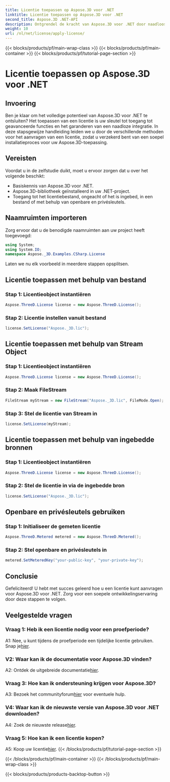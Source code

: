 ```yaml
---
title: Licentie toepassen op Aspose.3D voor .NET
linktitle: Licentie toepassen op Aspose.3D voor .NET
second_title: Aspose.3D .NET-API
description: Ontgrendel de kracht van Aspose.3D voor .NET door naadloos een licentie toe te passen. Volg onze stapsgewijze handleiding voor een soepele integratie-ervaring.
weight: 10
url: /nl/net/license/apply-license/
---
```


{{< blocks/products/pf/main-wrap-class >}}
{{< blocks/products/pf/main-container >}}
{{< blocks/products/pf/tutorial-page-section >}}

# Licentie toepassen op Aspose.3D voor .NET

## Invoering

Ben je klaar om het volledige potentieel van Aspose.3D voor .NET te ontsluiten? Het toepassen van een licentie is uw sleutel tot toegang tot geavanceerde functies en het garanderen van een naadloze integratie. In deze stapsgewijze handleiding leiden we u door de verschillende methoden voor het aanvragen van een licentie, zodat u verzekerd bent van een soepel installatieproces voor uw Aspose.3D-toepassing.

## Vereisten

Voordat u in de zelfstudie duikt, moet u ervoor zorgen dat u over het volgende beschikt:

- Basiskennis van Aspose.3D voor .NET.
- Aspose.3D-bibliotheek geïnstalleerd in uw .NET-project.
- Toegang tot het licentiebestand, ongeacht of het is ingebed, in een bestand of met behulp van openbare en privésleutels.

## Naamruimten importeren

Zorg ervoor dat u de benodigde naamruimten aan uw project heeft toegevoegd:

```csharp
using System;
using System.IO;
namespace Aspose._3D.Examples.CSharp.License
```

Laten we nu elk voorbeeld in meerdere stappen opsplitsen.

## Licentie toepassen met behulp van bestand

### Stap 1: Licentieobject instantiëren

```csharp
Aspose.ThreeD.License license = new Aspose.ThreeD.License();
```

### Stap 2: Licentie instellen vanuit bestand

```csharp
license.SetLicense("Aspose._3D.lic");
```

## Licentie toepassen met behulp van Stream Object

### Stap 1: Licentieobject instantiëren

```csharp
Aspose.ThreeD.License license = new Aspose.ThreeD.License();
```

### Stap 2: Maak FileStream

```csharp
FileStream myStream = new FileStream("Aspose._3D.lic", FileMode.Open);
```

### Stap 3: Stel de licentie van Stream in

```csharp
license.SetLicense(myStream);
```

## Licentie toepassen met behulp van ingebedde bronnen

### Stap 1: Licentieobject instantiëren

```csharp
Aspose.ThreeD.License license = new Aspose.ThreeD.License();
```

### Stap 2: Stel de licentie in via de ingebedde bron

```csharp
license.SetLicense("Aspose._3D.lic");
```

## Openbare en privésleutels gebruiken

### Stap 1: Initialiseer de gemeten licentie

```csharp
Aspose.ThreeD.Metered metered = new Aspose.ThreeD.Metered();
```

### Stap 2: Stel openbare en privésleutels in

```csharp
metered.SetMeteredKey("your-public-key", "your-private-key");
```

## Conclusie

Gefeliciteerd! U hebt met succes geleerd hoe u een licentie kunt aanvragen voor Aspose.3D voor .NET. Zorg voor een soepele ontwikkelingservaring door deze stappen te volgen.

## Veelgestelde vragen

### Vraag 1: Heb ik een licentie nodig voor een proefperiode?

 A1: Nee, u kunt tijdens de proefperiode een tijdelijke licentie gebruiken. Snap je[hier](https://purchase.aspose.com/temporary-license/).

### V2: Waar kan ik de documentatie voor Aspose.3D vinden?

 A2: Ontdek de uitgebreide documentatie[hier](https://reference.aspose.com/3d/net/).

### Vraag 3: Hoe kan ik ondersteuning krijgen voor Aspose.3D?

 A3: Bezoek het communityforum[hier](https://forum.aspose.com/c/3d/18) voor eventuele hulp.

### V4: Waar kan ik de nieuwste versie van Aspose.3D voor .NET downloaden?

 A4: Zoek de nieuwste release[hier](https://releases.aspose.com/3d/net/).

### Vraag 5: Hoe kan ik een licentie kopen?

 A5: Koop uw licentie[hier](https://purchase.aspose.com/buy).
{{< /blocks/products/pf/tutorial-page-section >}}

{{< /blocks/products/pf/main-container >}}
{{< /blocks/products/pf/main-wrap-class >}}

{{< blocks/products/products-backtop-button >}}
